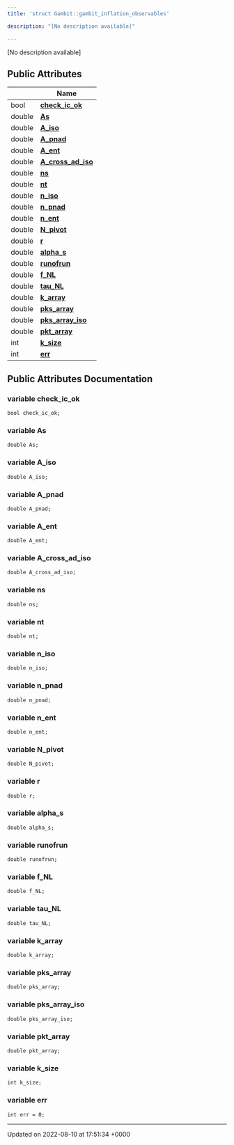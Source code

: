 ```yaml
---
title: 'struct Gambit::gambit_inflation_observables'

description: "[No description available]"

---
```









[No description available]

## Public Attributes

|                | Name           |
| -------------- | -------------- |
| bool | **[check_ic_ok](/documentation/code/gambit_2-2/classes/structgambit_1_1gambit__inflation__observables/#variable-check-ic-ok)**  |
| double | **[As](/documentation/code/gambit_2-2/classes/structgambit_1_1gambit__inflation__observables/#variable-as)**  |
| double | **[A_iso](/documentation/code/gambit_2-2/classes/structgambit_1_1gambit__inflation__observables/#variable-a-iso)**  |
| double | **[A_pnad](/documentation/code/gambit_2-2/classes/structgambit_1_1gambit__inflation__observables/#variable-a-pnad)**  |
| double | **[A_ent](/documentation/code/gambit_2-2/classes/structgambit_1_1gambit__inflation__observables/#variable-a-ent)**  |
| double | **[A_cross_ad_iso](/documentation/code/gambit_2-2/classes/structgambit_1_1gambit__inflation__observables/#variable-a-cross-ad-iso)**  |
| double | **[ns](/documentation/code/gambit_2-2/classes/structgambit_1_1gambit__inflation__observables/#variable-ns)**  |
| double | **[nt](/documentation/code/gambit_2-2/classes/structgambit_1_1gambit__inflation__observables/#variable-nt)**  |
| double | **[n_iso](/documentation/code/gambit_2-2/classes/structgambit_1_1gambit__inflation__observables/#variable-n-iso)**  |
| double | **[n_pnad](/documentation/code/gambit_2-2/classes/structgambit_1_1gambit__inflation__observables/#variable-n-pnad)**  |
| double | **[n_ent](/documentation/code/gambit_2-2/classes/structgambit_1_1gambit__inflation__observables/#variable-n-ent)**  |
| double | **[N_pivot](/documentation/code/gambit_2-2/classes/structgambit_1_1gambit__inflation__observables/#variable-n-pivot)**  |
| double | **[r](/documentation/code/gambit_2-2/classes/structgambit_1_1gambit__inflation__observables/#variable-r)**  |
| double | **[alpha_s](/documentation/code/gambit_2-2/classes/structgambit_1_1gambit__inflation__observables/#variable-alpha-s)**  |
| double | **[runofrun](/documentation/code/gambit_2-2/classes/structgambit_1_1gambit__inflation__observables/#variable-runofrun)**  |
| double | **[f_NL](/documentation/code/gambit_2-2/classes/structgambit_1_1gambit__inflation__observables/#variable-f-nl)**  |
| double | **[tau_NL](/documentation/code/gambit_2-2/classes/structgambit_1_1gambit__inflation__observables/#variable-tau-nl)**  |
| double | **[k_array](/documentation/code/gambit_2-2/classes/structgambit_1_1gambit__inflation__observables/#variable-k-array)**  |
| double | **[pks_array](/documentation/code/gambit_2-2/classes/structgambit_1_1gambit__inflation__observables/#variable-pks-array)**  |
| double | **[pks_array_iso](/documentation/code/gambit_2-2/classes/structgambit_1_1gambit__inflation__observables/#variable-pks-array-iso)**  |
| double | **[pkt_array](/documentation/code/gambit_2-2/classes/structgambit_1_1gambit__inflation__observables/#variable-pkt-array)**  |
| int | **[k_size](/documentation/code/gambit_2-2/classes/structgambit_1_1gambit__inflation__observables/#variable-k-size)**  |
| int | **[err](/documentation/code/gambit_2-2/classes/structgambit_1_1gambit__inflation__observables/#variable-err)**  |

## Public Attributes Documentation

### variable check_ic_ok

```
bool check_ic_ok;
```


### variable As

```
double As;
```


### variable A_iso

```
double A_iso;
```


### variable A_pnad

```
double A_pnad;
```


### variable A_ent

```
double A_ent;
```


### variable A_cross_ad_iso

```
double A_cross_ad_iso;
```


### variable ns

```
double ns;
```


### variable nt

```
double nt;
```


### variable n_iso

```
double n_iso;
```


### variable n_pnad

```
double n_pnad;
```


### variable n_ent

```
double n_ent;
```


### variable N_pivot

```
double N_pivot;
```


### variable r

```
double r;
```


### variable alpha_s

```
double alpha_s;
```


### variable runofrun

```
double runofrun;
```


### variable f_NL

```
double f_NL;
```


### variable tau_NL

```
double tau_NL;
```


### variable k_array

```
double k_array;
```


### variable pks_array

```
double pks_array;
```


### variable pks_array_iso

```
double pks_array_iso;
```


### variable pkt_array

```
double pkt_array;
```


### variable k_size

```
int k_size;
```


### variable err

```
int err = 0;
```


-------------------------------

Updated on 2022-08-10 at 17:51:34 +0000